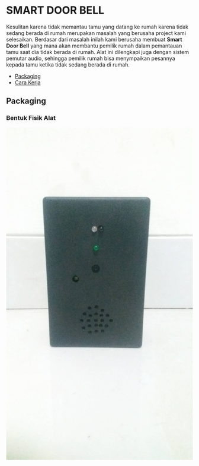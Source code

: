 # SMART DOOR BELL

Kesulitan karena tidak memantau tamu yang datang ke rumah karena tidak sedang berada di rumah merupakan masalah yang berusaha project kami selesaikan. Berdasar dari masalah inilah kami berusaha membuat **Smart Door Bell** yang mana akan membantu pemilik rumah dalam pemantauan tamu saat dia tidak berada di rumah. Alat ini dilengkapi juga dengan sistem pemutar audio, sehingga pemilik rumah bisa menympaikan pesannya kepada tamu ketika tidak sedang berada di rumah.

<ul>
  <li><a href="#Packaging">Packaging</a>
  <li><a href="#software_module">Cara Kerja</a>
</ul>

## Packaging
<a href="#Packaging"></a>
### Bentuk Fisik Alat
<img src="https://github.com/charlesLangko1234/Smart-Door-Bell/blob/main/Documentation/211562.jpg" alt="Bentuk Luar Alat"/>


